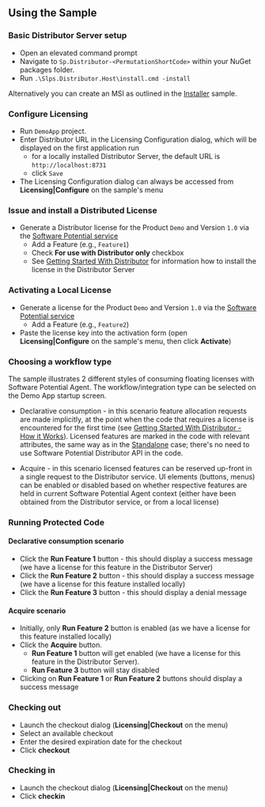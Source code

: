 ## Using the Sample

### Basic Distributor Server setup
* Open an elevated command prompt
* Navigate to `Sp.Distributor-<PermutationShortCode>` within your NuGet packages folder.
* Run `.\Slps.Distributor.Host\install.cmd -install`

Alternatively you can create an MSI as outlined in the [Installer](https://github.com/SoftwarePotential/samples/tree/master/Licensing/FullFramework/Distributed/Installer) sample.
 
### Configure Licensing
* Run `DemoApp` project.
* Enter Distributor URL in the Licensing Configuration dialog, which will be displayed on the first application run
	-	for a locally installed Distributor Server, the default URL is `http://localhost:8731`
	-	click `Save`
* The Licensing Configuration dialog can always be accessed from **Licensing|Configure** on the sample's menu

### Issue and install a Distributed License
* Generate a Distributor license for the Product `Demo` and Version `1.0` via the [Software Potential service](https://srv.softwarepotential.com/Issue.aspx?IssueType=new) 
   * Add a Feature (e.g., `Feature1`)
   * Check **For use with Distributor only** checkbox
   * See [Getting Started With Distributor](https://support.softwarepotential.com/hc/en-us/articles/115001367189-Getting-Started-Distributor) for information how to install the license in the Distributor Server

### Activating a Local License
* Generate a license for the Product `Demo` and Version `1.0` via the [Software Potential service](https://srv.softwarepotential.com/Issue.aspx?IssueType=new) 
  * Add a Feature (e.g., `Feature2`)
* Paste the license key into the activation form (open **Licensing|Configure** on the sample's menu, then click **Activate**)

### Choosing a workflow type
The sample illustrates 2 different styles of consuming floating licenses with Software Potential Agent. The workflow/integration type can be selected on the Demo App startup screen.

* Declarative consumption - in this scenario feature allocation requests are made implicitly, at the point when the code that requires a license is encountered for the first time (see [Getting Started With Distributor - How it Works](https://support.softwarepotential.com/hc/en-us/articles/115001367189-Getting-Started-Distributor)). Licensed features are marked in the code with relevant attributes, the same way as in the [Standalone](https://github.com/SoftwarePotential/samples/tree/master/Licensing/FullFramework/Standalone) case; there's no need to use Software Potential Distributor API in the code.

* Acquire - in this scenario licensed features can be reserved up-front in a single request to the Distributor service. UI elements (buttons, menus) can be enabled or disabled based on whether respective features are held in current Software Potential Agent context (either have been obtained from the Distributor service, or from a local license)

### Running Protected Code

#### Declarative consumption scenario
* Click the **Run Feature 1** button - this should display a success message (we have a license for this feature in the Distributor Server)
* Click the **Run Feature 2** button - this should display a success message (we have a license for this feature installed locally)
* Click the **Run Feature 3** button - this should display a denial message

#### Acquire scenario
* Initially, only **Run Feature 2** button is enabled (as we have a license for this feature installed locally)
* Click the **Acquire** button. 
	* **Run Feature 1** button will get enabled (we have a license for this feature in the Distributor Server).
	* **Run Feature 3** button will stay disabled
* Clicking on **Run Feature 1** or **Run Feature 2** buttons should display a success message

### Checking out
* Launch the checkout dialog (**Licensing|Checkout** on the menu)
* Select an available checkout
* Enter the desired expiration date for the checkout
* Click **checkout**

### Checking in
* Launch the checkout dialog (**Licensing|Checkout** on the menu)
* Click **checkin**
